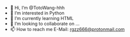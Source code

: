- 👋 Hi, I’m @TotoWang-hhh
- 👀 I’m interested in Python
- 🌱 I’m currently learning HTML
- 💞️ I’m looking to collaborate on ...
- 📫 How to reach me E-Mail: rgzz666@protonmail.com

<!---
TotoWang-hhh/TotoWang-hhh is a ✨ special ✨ repository because its `README.md` (this file) appears on your GitHub profile.
You can click the Preview link to take a look at your changes.
--->
